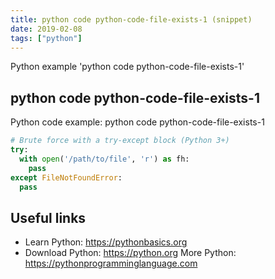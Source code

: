 ```yaml
---
title: python code python-code-file-exists-1 (snippet)
date: 2019-02-08
tags: ["python"]
---
```

Python example 'python code python-code-file-exists-1'


## python code python-code-file-exists-1

Python code example: python code python-code-file-exists-1

```python
# Brute force with a try-except block (Python 3+)
try: 
  with open('/path/to/file', 'r') as fh: 
    pass
except FileNotFoundError: 
  pass


```

## Useful links

- Learn Python: https://pythonbasics.org
- Download Python: https://python.org
More Python: https://pythonprogramminglanguage.com
